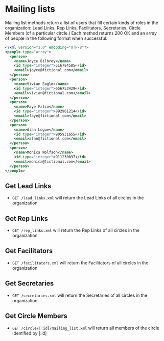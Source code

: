 Mailing lists
========


Mailing list methods return a list of users that fill certain kinds of roles in the organization: Lead Links, Rep Links, Facilitators, Secretaries, Circle Members (of a particular circle.)  Each method returns 200 OK and an array of people in the following format when successful:

```xml
<?xml version="1.0" encoding="UTF-8"?>
<people type="array">
  <person>
    <name>Joyce Bilbrey</name>
    <id type="integer">516784585</id>
    <email>joyce@fictional.com</email>
  </person>
  <person>
    <name>Vivian Eagle</name>
    <id type="integer">656753429</id>
    <email>vivian@fictional.com</email>
  </person>
  <person>
    <name>Faye Falco</name>
    <id type="integer">892961214</id>
    <email>faye@fictional.com</email>
  </person>
  <person>
    <name>Alan Logue</name>
    <id type="integer">905931655</id>
    <email>alan@fictional.com</email>
  </person>
  <person>
    <name>Monica Wolfson</name>
    <id type="integer">911230097</id>
    <email>monica@fictional.com</email>
  </person>
</people>
```


Get Lead Links
----------

* `GET /lead_links.xml` will return the Lead Links of all circles in the organization


Get Rep Links
----------

* `GET /rep_links.xml` will return the Rep Links of all circles in the organization


Get Facilitators
----------

* `GET /facilitators.xml` will return the Facilitators of all circles in the organization


Get Secretaries
----------

* `GET /secretaries.xml` will return the Secretaries of all circles in the organization

Get Circle Members
----------

* `GET /circle/[:id]/mailing_list.xml` will return all members of the circle identified by [:id]
